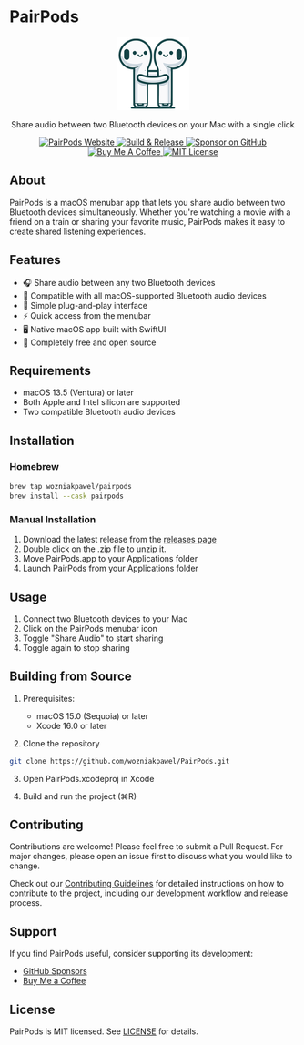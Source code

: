 # PairPods

<p align="center">
  <img src="PairPods/Assets.xcassets/AppIcon.appiconset/icon_128x128.png" width="128" height="128" alt="PairPods Icon">
</p>

<p align="center">
  Share audio between two Bluetooth devices on your Mac with a single click
</p>

<p align="center">
  <a href="https://pairpods.app">
    <img src="https://img.shields.io/badge/Website-pairpods.app-blue.svg" alt="PairPods Website">
  </a>
  <a href="https://github.com/wozniakpawel/PairPods/actions/workflows/release.yml">
    <img src="https://github.com/wozniakpawel/PairPods/actions/workflows/release.yml/badge.svg" alt="Build & Release">
  </a>
  <a href="https://github.com/sponsors/wozniakpawel">
    <img src="https://img.shields.io/badge/Sponsor-GitHub-ea4aaa.svg" alt="Sponsor on GitHub">
  </a>
  <a href="https://www.buymeacoffee.com/wozniakpawel">
    <img src="https://img.shields.io/badge/Buy%20Me%20a%20Coffee-Support-yellow.svg" alt="Buy Me A Coffee">
  </a>
  <a href="LICENSE">
    <img src="https://img.shields.io/badge/License-MIT-blue.svg" alt="MIT License">
  </a>
</p>

## About

PairPods is a macOS menubar app that lets you share audio between two Bluetooth devices simultaneously. Whether you're watching a movie with a friend on a train or sharing your favorite music, PairPods makes it easy to create shared listening experiences.

## Features

- 🎧 Share audio between any two Bluetooth devices
- 🎵 Compatible with all macOS-supported Bluetooth audio devices
- 🔌 Simple plug-and-play interface
- ⚡️ Quick access from the menubar
- 🖥️ Native macOS app built with SwiftUI
- 💯 Completely free and open source

## Requirements

- macOS 13.5 (Ventura) or later
- Both Apple and Intel silicon are supported
- Two compatible Bluetooth audio devices

## Installation

### Homebrew

```bash
brew tap wozniakpawel/pairpods
brew install --cask pairpods
```

### Manual Installation

1. Download the latest release from the [releases page](https://github.com/wozniakpawel/PairPods/releases)
2. Double click on the .zip file to unzip it.
3. Move PairPods.app to your Applications folder
4. Launch PairPods from your Applications folder

## Usage

1. Connect two Bluetooth devices to your Mac
2. Click on the PairPods menubar icon
3. Toggle "Share Audio" to start sharing
4. Toggle again to stop sharing

## Building from Source

1. Prerequisites:
   - macOS 15.0 (Sequoia) or later
   - Xcode 16.0 or later

2. Clone the repository
```bash
git clone https://github.com/wozniakpawel/PairPods.git
```

3. Open PairPods.xcodeproj in Xcode

4. Build and run the project (⌘R)

## Contributing

Contributions are welcome! Please feel free to submit a Pull Request. For major changes, please open an issue first to discuss what you would like to change.

Check out our [Contributing Guidelines](https://github.com/wozniakpawel/PairPods/blob/main/CONTRIBUTING.md) for detailed instructions on how to contribute to the project, including our development workflow and release process.

## Support

If you find PairPods useful, consider supporting its development:

- [GitHub Sponsors](https://github.com/sponsors/wozniakpawel)
- [Buy Me a Coffee](https://www.buymeacoffee.com/wozniakpawel)

## License

PairPods is MIT licensed. See [LICENSE](LICENSE) for details.
